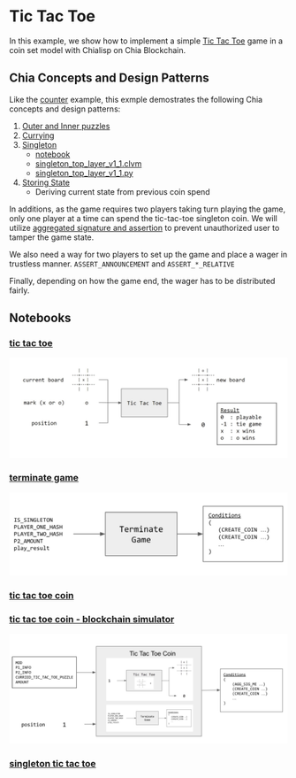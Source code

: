 # Tic Tac Toe

In this example, we show how to implement a simple [Tic Tac Toe](https://en.wikipedia.org/wiki/Tic-tac-toe) game in a coin set model with Chialisp on Chia Blockchain.

## Chia Concepts and Design Patterns
Like the [counter](../counter/README.md) example, this exmple demostrates the following Chia concepts and design patterns:

1. [Outer and Inner puzzles](https://chialisp.com/docs/common_functions#outer-and-inner-puzzles)
2. [Currying](https://chialisp.com/docs/common_functions#currying)
3. [Singleton](https://chialisp.com/docs/puzzles/singletons)
    - [notebook](https://github.com/kimsk/chia-concepts/blob/main/notebooks/intermediate/singleton/notebook.ipynb)
    - [singleton_top_layer_v1_1.clvm](https://github.com/Chia-Network/chia-blockchain/blob/main/chia/wallet/puzzles/singleton_top_layer_v1_1.clvm)
    - [singleton_top_layer_v1_1.py](https://github.com/Chia-Network/chia-blockchain/blob/main/chia/wallet/puzzles/singleton_top_layer_v1_1.py)
4. [Storing State](https://developers.chia.net/t/can-you-store-state-on-the-network/84)
    - Deriving current state from previous coin spend

In additions, as the game requires two players taking turn playing the game, only one player at a time can spend the tic-tac-toe singleton coin. We will utilize [aggregated signature and assertion](https://chialisp.com/docs/security#signing-and-asserting-solution-truth) to prevent unauthorized user to tamper the game state.

We also need a way for two players to set up the game and place a wager in trustless manner. `ASSERT_ANNOUNCEMENT` and `ASSERT_*_RELATIVE` 

Finally, depending on how the game end, the wager has to be distributed fairly.

## Notebooks
### [tic tac toe](tic-tac-toe.ipynb)
![tic-tac-toe](tic-tac-toe.jpg)

### [terminate game](terminate-game.ipynb)
![terminate-game](terminate-game.jpg)

### [tic tac toe coin](coin.ipynb)
### [tic tac toe coin - blockchain simulator](coin-sim.ipynb)
![tic-tact-toe-coin](tic-tac-toe-coin.jpg)

### [singleton tic tac toe](singleton-tic-tac-toe.ipynb)
